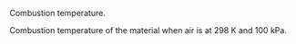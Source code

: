 Combustion temperature.


<!-- comment -->


Combustion temperature of the material when air is at 298 K and 100 kPa.
